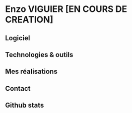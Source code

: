 # Enzo VIGUIER [EN COURS DE CREATION]



## Logiciel

## Technologies & outils

## Mes réalisations

## Contact

## Github stats
